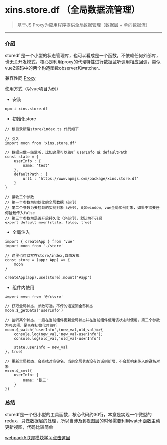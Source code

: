 <span class="color1">xins.store.df （全局数据流管理）</span>
===
> 基于JS Proxy为应用程序提供全局数据管理（数据层 + 单向数据流）


***

### **介绍**

storedf 是一个小型的状态管理库，也可以看成是一个函数，不依赖任何外部库，也无关开发模式，核心是利用proxy的代理特性进行数据监听调用相应回调，类似vue2源码中的两个构造函数observer和watcher。

兼容性同 [Proxy](https://developer.mozilla.org/zh-CN/docs/Web/JavaScript/Reference/Global_Objects/Proxy 'Proxy')

<span class="color1">使用方式（以vue项目为例）</span>

+ 安装
```
npm i xins.store.df
```
+ 初始化store

```
// 根目录新建store/index.ts 代码如下

// 引入
import moon from 'xins.store.df'

// 数据只做一级监听，比如这里可以监听 userInfo 或 defaultPath
const state = {
    userInfo : {
        name: 'test'
    },
    defaultPath : {
        url1 : 'https://www.npmjs.com/package/xins.store.df'
    }
}

// 接收三个参数
// 第一个参数为初始化的全局数据（必传）
// 第二个参数为要挂载的实例对象（必传），比如window，vue全局实例对象，如果不需要任何挂载传入false
// 第三个参数为是否开启持久化（非必传），默认为不开启
export default moon(state, false, true)
```
+ 全局注入
```
import { createApp } from 'vue'
import moon from './store'

// 这里也可以写在store/index,自由发挥
const store = (app: App) => {
    moon
}

createApp(app).use(store).mount('#app')
```

+ 组件内使用
```
import moon from '@/store'

// 获取全局状态，参数可选，不传的话返回全部状态
moon.$_getData('userInfo')

// 监听某个状态，一般在当前组件更新全局状态并在当前组件使用该状态时使用，第三个参数为可选项，是否在初始化时监听
moon.$_watch('userInfo',(new_val,old_val)=>{
    console.log(new_val,'new_val-userInfo');
    console.log(old_val,'old_val-userInfo')

    state.userInfo = new_val
}, true)

// 更新全局状态，会查找对应键名，当前全局状态没有的话则新增，不会影响未传入的键名对象
moon.$_set({
    userInfo: {
        name: '张三'
    }
})
```


### **总结**

storedf是一个很小型的工具函数，核心代码约30行，本意是实现一个微型的redux，只做数据层的处理，所以当涉及到视图层的时候需要利用watch函数主动更新视图，代码比较简单

[webpack5联邦模块学习点击这里](https://webpack.docschina.org/blog/2020-12-08-roadmap-2021/#hot-module-replacement-for-module-federation "Module Federation")